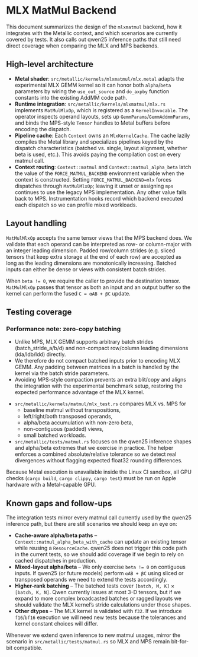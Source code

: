 # MLX MatMul Backend

This document summarizes the design of the `mlxmatmul` backend, how it integrates
with the Metallic context, and which scenarios are currently covered by tests.
It also calls out qwen25 inference paths that still need direct coverage when
comparing the MLX and MPS backends.

## High-level architecture

* **Metal shader**: `src/metallic/kernels/mlxmatmul/mlx.metal` adapts the
  experimental MLX GEMM kernel so it can honor both `alpha`/`beta` parameters
  by wiring the `use_out_source` and `do_axpby` function constants into the
  existing AddMM code path.
* **Runtime integration**: `src/metallic/kernels/mlxmatmul/mlx.rs` implements
  `MatMulMlxOp`, which is registered as a `KernelInvocable`.  The operator
  inspects operand layouts, sets up `GemmParams`/`GemmAddmmParams`, and binds the
  MPS-style `Tensor` handles to Metal buffers before encoding the dispatch.
* **Pipeline cache**: Each `Context` owns an `MlxKernelCache`.  The cache lazily
  compiles the Metal library and specializes pipelines keyed by the dispatch
  characteristics (batched vs. single, layout alignment, whether beta is used,
  etc.).  This avoids paying the compilation cost on every matmul call.
* **Context routing**: `Context::matmul` and `Context::matmul_alpha_beta`
  latch the value of the `FORCE_MATMUL_BACKEND` environment variable when the
  context is constructed.  Setting `FORCE_MATMUL_BACKEND=mlx` forces dispatches
  through `MatMulMlxOp`; leaving it unset or assigning `mps` continues to use
  the legacy MPS implementation.  Any other value falls back to MPS.  Instrumentation
  hooks record which backend executed each dispatch so we can profile mixed
  workloads.

## Layout handling

`MatMulMlxOp` accepts the same tensor views that the MPS backend does.  We
validate that each operand can be interpreted as row- or column-major with an
integer leading dimension.  Padded row/column strides (e.g. sliced tensors that
keep extra storage at the end of each row) are accepted as long as the leading
dimensions are monotonically increasing.  Batched inputs can either be dense or
views with consistent batch strides.

When `beta != 0`, we require the caller to provide the destination tensor.
`MatMulMlxOp` passes that tensor as both an input and an output buffer so the
kernel can perform the fused `C = αAB + βC` update.

## Testing coverage

### Performance note: zero-copy batching

- Unlike MPS, MLX GEMM supports arbitrary batch strides (batch_stride_a/b/d) and non-compact row/column leading dimensions (lda/ldb/ldd) directly.
- We therefore do not compact batched inputs prior to encoding MLX GEMM. Any padding between matrices in a batch is handled by the kernel via the batch stride parameters.
- Avoiding MPS-style compaction prevents an extra blit/copy and aligns the integration with the experimental benchmark setup, restoring the expected performance advantage of the MLX kernel.


* `src/metallic/kernels/matmul/mlx_test.rs` compares MLX vs. MPS for
  * baseline matmul without transpositions,
  * left/right/both transposed operands,
  * alpha/beta accumulation with non-zero beta,
  * non-contiguous (padded) views,
  * small batched workloads.
* `src/metallic/tests/matmul.rs` focuses on the qwen25 inference shapes and
  alpha/beta extremes that we exercise in practice.  The helper enforces a
  combined absolute/relative tolerance so we detect real divergences without
  flagging expected float32 rounding differences.

Because Metal execution is unavailable inside the Linux CI sandbox, all GPU
checks (`cargo build`, `cargo clippy`, `cargo test`) must be run on Apple
hardware with a Metal-capable GPU.

## Known gaps and follow-ups

The integration tests mirror every matmul call currently used by the qwen25
inference path, but there are still scenarios we should keep an eye on:

* **Cache-aware alpha/beta paths** – `Context::matmul_alpha_beta_with_cache`
  can update an existing tensor while reusing a `ResourceCache`.  qwen25 does
  not trigger this code path in the current tests, so we should add coverage if
  we begin to rely on cached dispatches in production.
* **Mixed-layout alpha/beta** – We only exercise `beta != 0` on contiguous
  inputs.  If qwen25 (or future models) perform `αAB + βC` using sliced or
  transposed operands we need to extend the tests accordingly.
* **Higher-rank batching** – The batched tests cover `[batch, M, K]` ×
  `[batch, K, N]`.  Qwen currently issues at most 3-D tensors, but if we expand
  to more complex broadcasted batches or ragged layouts we should validate the
  MLX kernel’s stride calculations under those shapes.
* **Other dtypes** – The MLX kernel is validated with `f32`.  If we introduce
  `f16`/`bf16` execution we will need new tests because the tolerances and
  kernel constant choices will differ.

Whenever we extend qwen inference to new matmul usages, mirror the scenario in
`src/metallic/tests/matmul.rs` so MLX and MPS remain bit-for-bit compatible.
